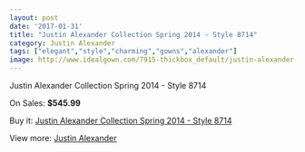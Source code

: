 ```yaml
---
layout: post
date: '2017-01-31'
title: "Justin Alexander Collection Spring 2014 - Style 8714"
category: Justin Alexander
tags: ["elegant","style","charming","gowns","alexander"]
image: http://www.idealgown.com/7915-thickbox_default/justin-alexander-collection-spring-2014-style-8714.jpg
---
```

Justin Alexander Collection Spring 2014 - Style 8714

On Sales: **$545.99**
<a href="https://www.idealgown.com/en/justin-alexander/3340-justin-alexander-collection-spring-2014-style-8714.html"><amp-img layout="responsive" width="600" height="600" src="//www.idealgown.com/7915-thickbox_default/justin-alexander-collection-spring-2014-style-8714.jpg" alt="Justin Alexander Collection Spring 2014 - Style 8714 0" /></a>
<a href="https://www.idealgown.com/en/justin-alexander/3340-justin-alexander-collection-spring-2014-style-8714.html"><amp-img layout="responsive" width="600" height="600" src="//www.idealgown.com/7918-thickbox_default/justin-alexander-collection-spring-2014-style-8714.jpg" alt="Justin Alexander Collection Spring 2014 - Style 8714 1" /></a>
<a href="https://www.idealgown.com/en/justin-alexander/3340-justin-alexander-collection-spring-2014-style-8714.html"><amp-img layout="responsive" width="600" height="600" src="//www.idealgown.com/7917-thickbox_default/justin-alexander-collection-spring-2014-style-8714.jpg" alt="Justin Alexander Collection Spring 2014 - Style 8714 2" /></a>
<a href="https://www.idealgown.com/en/justin-alexander/3340-justin-alexander-collection-spring-2014-style-8714.html"><amp-img layout="responsive" width="600" height="600" src="//www.idealgown.com/7916-thickbox_default/justin-alexander-collection-spring-2014-style-8714.jpg" alt="Justin Alexander Collection Spring 2014 - Style 8714 3" /></a>

Buy it: [Justin Alexander Collection Spring 2014 - Style 8714](https://www.idealgown.com/en/justin-alexander/3340-justin-alexander-collection-spring-2014-style-8714.html "Justin Alexander Collection Spring 2014 - Style 8714")

View more: [Justin Alexander](https://www.idealgown.com/en/43-justin-alexander "Justin Alexander")